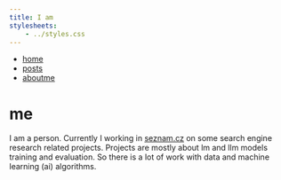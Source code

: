 ```yaml
---
title: I am
stylesheets:
    - ../styles.css
---
```

<nav>
  <ul>
    <li><a href="../index.html">home</a></li>
    <li><a href="../posts/posts.html">posts</a></li>
    <li><a href="aboutme.html">aboutme</a></li>
  </ul>
</nav>

# me

I am a person. Currently I working in [seznam.cz](https://seznam.cz) on some search engine research related
projects. Projects are mostly about lm and llm models training and evaluation. So there is a lot of
work with data and machine learning (ai) algorithms.

